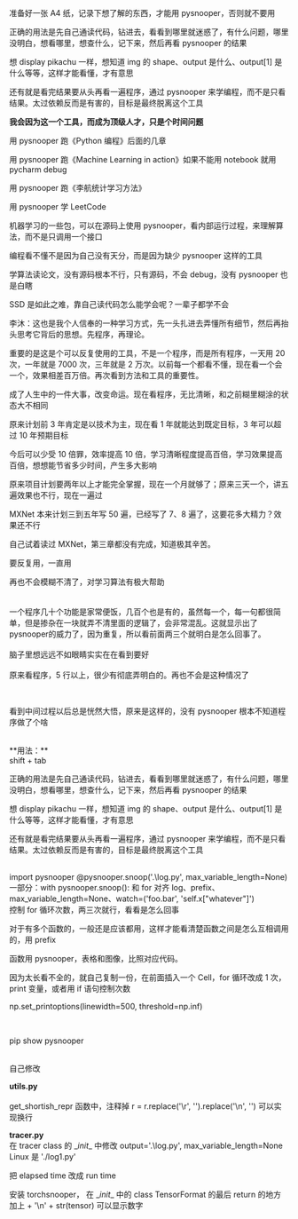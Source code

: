 
准备好一张 A4 纸，记录下想了解的东西，才能用 pysnooper，否则就不要用  

正确的用法是先自己通读代码，钻进去，看看到哪里就迷惑了，有什么问题，哪里没明白，想看哪里，想查什么，记下来，然后再看 pysnooper 的结果  

想 display pikachu 一样，想知道 img 的 shape、output 是什么、output\[1] 是什么等等，这样才能看懂，才有意思   

还有就是看完结果要从头再看一遍程序，通过 pysnooper 来学编程，而不是只看结果。太过依赖反而是有害的，目标是最终脱离这个工具  

**我会因为这一个工具，而成为顶级人才，只是个时间问题**  

用 pysnooper 跑《Python 编程》后面的几章  

用 pysnooper 跑《Machine Learning in action》如果不能用 notebook 就用 pycharm debug  

用 pysnooper 跑《李航统计学习方法》  

用 pysnooper 学 LeetCode  

机器学习的一些包，可以在源码上使用 pysnooper，看内部运行过程，来理解算法，而不是只调用一个接口  

编程看不懂不是因为自己没有天分，而是因为缺少 pysnooper 这样的工具  

学算法读论文，没有源码根本不行，只有源码，不会 debug，没有 pysnooper 也是白瞎  

SSD 是如此之难，靠自己读代码怎么能学会呢？一辈子都学不会  

李沐：这也是我个人信奉的一种学习方式，先一头扎进去弄懂所有细节，然后再抬头思考它背后的思想。先程序，再理论。  

重要的是这是个可以反复使用的工具，不是一个程序，而是所有程序，一天用 20 次，一年就是 7000 次，三年就是 2 万次。以前每一个都看不懂，现在看一个会一个，效果相差百万倍。再次看到方法和工具的重要性。  

成了人生中的一件大事，改变命运。现在看程序，无比清晰，和之前糊里糊涂的状态大不相同  

原来计划前 3 年肯定是以技术为主，现在看 1 年就能达到既定目标，3 年可以超过 10 年预期目标  

今后可以少受 10 倍罪，效率提高 10 倍，学习清晰程度提高百倍，学习效果提高百倍，想想能节省多少时间，产生多大影响  

原来项目计划要两年以上才能完全掌握，现在一个月就够了；原来三天一个，讲五遍效果也不行，现在一遍过  

MXNet 本来计划三到五年写 50 遍，已经写了 7、8 遍了，这要花多大精力？效果还不行  

自己试着读过 MXNet，第三章都没有完成，知道极其辛苦。  

要反复用，一直用  

再也不会模糊不清了，对学习算法有极大帮助  
<br>
<br>
一个程序几十个功能是家常便饭，几百个也是有的，虽然每一个，每一句都很简单，但是掺杂在一块就弄不清里面的逻辑了，会非常混乱。这就显示出了pysnooper的威力了，因为重复，所以看前面两三个就明白是怎么回事了。
<br>
<br>
脑子里想远远不如眼睛实实在在看到要好 
<br>
<br>
原来看程序，5 行以上，很少有彻底弄明白的。再也不会是这种情况了

<br>

看到中间过程以后总是恍然大悟，原来是这样的，没有 pysnooper 根本不知道程序做了个啥  

<br>
**用法：**
<br>
shift + tab
<br>

正确的用法是先自己通读代码，钻进去，看看到哪里就迷惑了，有什么问题，哪里没明白，想看哪里，想查什么，记下来，然后再看 pysnooper 的结果  

想 display pikachu 一样，想知道 img 的 shape、output 是什么、output\[1] 是什么等等，这样才能看懂，才有意思   

还有就是看完结果要从头再看一遍程序，通过 pysnooper 来学编程，而不是只看结果。太过依赖反而是有害的，目标是最终脱离这个工具  

<br>
import pysnooper  
@pysnooper.snoop('.\log.py', max_variable_length=None)   
<br>
一部分：with pysnooper.snoop(): 和 for 对齐  
log、prefix、max_variable_length=None、watch=('foo.bar', 'self.x["whatever"]')  
<br>
控制 for 循环次数，两三次就行，看看是怎么回事  

对于有多个函数的，一般还是应该都用，这样才能看清楚函数之间是怎么互相调用的，用 prefix  

函数用 pysnooper，表格和图像，比照对应代码。  

因为太长看不全的，就自己复制一份，在前面插入一个 Cell，for 循环改成 1 次，print 变量，或者用 if 语句控制次数  

np.set_printoptions(linewidth=500, threshold=np.inf)  

<br>

pip show pysnooper

<br>
自己修改  
<br>

**utils.py**  
<br>
get_shortish_repr 函数中，注释掉 r = r.replace('\r', '').replace('\n', '') 可以实现换行  


**tracer.py**
<br>
在 tracer class 的 \__init__ 中修改 output='.\log.py',  max_variable_length=None  
Linux 是 './log1.py'  

把 elapsed time 改成 run time  


安装 torchsnooper， 在 \__init__ 中的 class TensorFormat 的最后 return 的地方加上 + '\n' + str(tensor) 可以显示数字  




